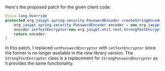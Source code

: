 Here's the proposed patch for the given client code:
```java
@java.lang.Override
protected org.jasypt.spring.security.PasswordEncoder createStringEncoder() {
    org.jasypt.spring.security.PasswordEncoder encoder = new org.jasypt.spring.security.PasswordEncoder();
    encoder.setTextEncryptor(new org.jasypt.util.text.StrongTextEncryptor());
    return encoder;
}
```
In this patch, I replaced `setPasswordEncryptor` with `setTextEncryptor` since the former is no longer available in the new library version. The `StrongTextEncryptor` class is a replacement for `StrongPasswordEncryptor` as it provides the same functionality.